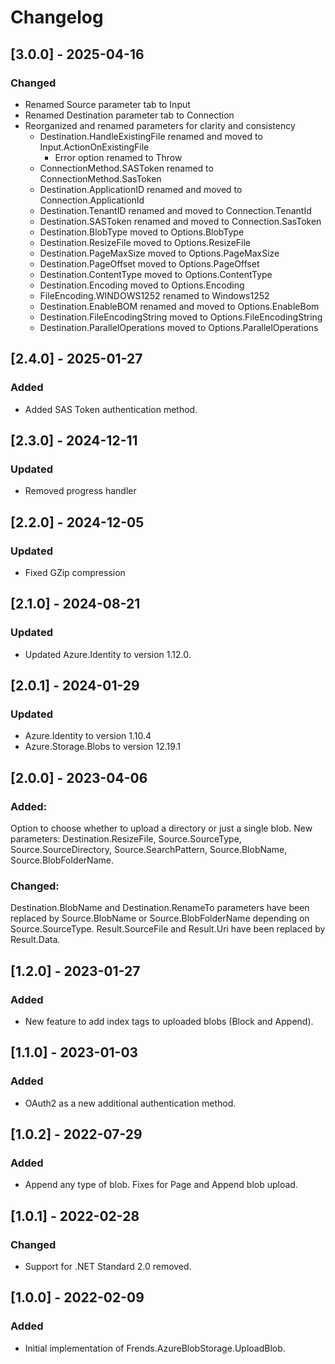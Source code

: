 # Changelog

## [3.0.0] - 2025-04-16
### Changed
- Renamed Source parameter tab to Input
- Renamed Destination parameter tab to Connection
- Reorganized and renamed parameters for clarity and consistency
  - Destination.HandleExistingFile renamed and moved to Input.ActionOnExistingFile
    - Error option renamed to Throw
  - ConnectionMethod.SASToken renamed to ConnectionMethod.SasToken
  - Destination.ApplicationID renamed and moved to Connection.ApplicationId
  - Destination.TenantID renamed and moved to Connection.TenantId
  - Destination.SASToken renamed and moved to Connection.SasToken
  - Destination.BlobType moved to Options.BlobType
  - Destination.ResizeFile moved to Options.ResizeFile
  - Destination.PageMaxSize moved to Options.PageMaxSize
  - Destination.PageOffset moved to Options.PageOffset
  - Destination.ContentType moved to Options.ContentType
  - Destination.Encoding moved to Options.Encoding
  - FileEncoding.WINDOWS1252 renamed to Windows1252
  - Destination.EnableBOM renamed and moved to Options.EnableBom
  - Destination.FileEncodingString moved to Options.FileEncodingString
  - Destination.ParallelOperations moved to Options.ParallelOperations

## [2.4.0] - 2025-01-27
### Added
- Added SAS Token authentication method.

## [2.3.0] - 2024-12-11
### Updated
- Removed progress handler

## [2.2.0] - 2024-12-05
### Updated
- Fixed GZip compression

## [2.1.0] - 2024-08-21
### Updated
- Updated Azure.Identity to version 1.12.0.

## [2.0.1] - 2024-01-29
### Updated
- Azure.Identity to version 1.10.4
- Azure.Storage.Blobs to version 12.19.1

## [2.0.0] - 2023-04-06
### Added:
Option to choose whether to upload a directory or just a single blob.
New parameters: Destination.ResizeFile, Source.SourceType, Source.SourceDirectory, Source.SearchPattern, Source.BlobName, Source.BlobFolderName.
### Changed:
Destination.BlobName and Destination.RenameTo parameters have been replaced by Source.BlobName or Source.BlobFolderName depending on Source.SourceType.
Result.SourceFile and Result.Uri have been replaced by Result.Data.

## [1.2.0] - 2023-01-27
### Added
- New feature to add index tags to uploaded blobs (Block and Append).

## [1.1.0] - 2023-01-03
### Added
- OAuth2 as a new additional authentication method.

## [1.0.2] - 2022-07-29
### Added
- Append any type of blob. Fixes for Page and Append blob upload.

## [1.0.1] - 2022-02-28
### Changed
- Support for .NET Standard 2.0 removed.

## [1.0.0] - 2022-02-09
### Added
- Initial implementation of Frends.AzureBlobStorage.UploadBlob.
